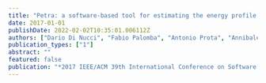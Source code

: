 ```yaml
---
title: "Petra: a software-based tool for estimating the energy profile of android applications"
date: 2017-01-01
publishDate: 2022-02-02T10:35:01.006112Z
authors: ["Dario Di Nucci", "Fabio Palomba", "Antonio Prota", "Annibale Panichella", "Andy Zaidman", "Andrea De Lucia"]
publication_types: ["1"]
abstract: ""
featured: false
publication: "*2017 IEEE/ACM 39th International Conference on Software Engineering Companion (ICSE-C)*"
---
```


